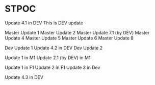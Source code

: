 # STPOC
Update 4.1 in DEV
This is DEV update

Master Update 1
Master Update 2
Master Update 7.1 (by DEV)
Master Update 4
Master Update 5
Master Update 6
Master Update 8

Dev Update 1
Update 4.2 in DEV
Dev Update 2

Update 1 in M1
Update 2.1 (by DEV) in M1

Update 1 in F1
Update 2 in F1
Update 3 in Dev

Update 4.3 in DEV